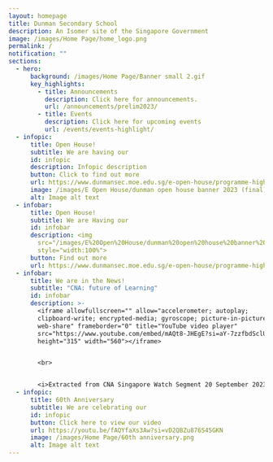 ```yaml
---
layout: homepage
title: Dunman Secondary School
description: An Isomer site of the Singapore Government
image: /images/Home Page/home_logo.png
permalink: /
notification: ""
sections:
  - hero:
      background: /images/Home Page/Banner small 2.gif
      key_highlights:
        - title: Announcements
          description: Click here for announcements.
          url: /announcements/prelim2023/
        - title: Events
          description: Click here for upcoming events
          url: /events/events-highlight/
  - infopic:
      title: Open House!
      subtitle: We are having our
      id: infopic
      description: Infopic description
      button: Click to find out more
      url: https://www.dunmansec.moe.edu.sg/e-open-house/programme-highlights/
      image: /images/E Open House/dunman open house banner 2023 (final).png
      alt: Image alt text
  - infobar:
      title: Open House!
      subtitle: We are Having our
      id: infobar
      description: <img
        src="/images/E%20Open%20House/dunman%20open%20house%20banner%202023%20(final).png"
        style="width:100%">
      button: Find out more
      url: https://www.dunmansec.moe.edu.sg/e-open-house/programme-highlights/
  - infobar:
      title: We are in the News!
      subtitle: "CNA: future of Learning"
      id: infobar
      description: >-
        <iframe allowfullscreen="" allow="accelerometer; autoplay;
        clipboard-write; encrypted-media; gyroscope; picture-in-picture;
        web-share" frameborder="0" title="YouTube video player"
        src="https://www.youtube.com/embed/mAQt8-JHEgE?si=aY-7zzfbdSclU0vN"
        height="315" width="560"></iframe>


        <br>


        <i>Extracted from CNA Singapore Watch Segment 20 September 2023</i>
  - infopic:
      title: 60th Anniversary
      subtitle: We are celebrating our
      id: infopic
      button: Click here to view our video
      url: https://youtu.be/fAQYfaXs3Aw?si=vD2QBZu876S45GKN
      image: /images/Home Page/60th anniversary.png
      alt: Image alt text
---
```

